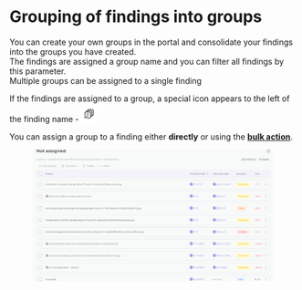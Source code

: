 # Grouping of findings into groups

You can create your own groups in the portal and consolidate your findings into the groups you have created. \
The findings are assigned a group name and you can filter all findings by this parameter.\
Multiple groups can be assigned to a single finding

If the findings are assigned to a group, a special icon appears to the left of the finding name -![](<../../.gitbook/assets/image (1) (1) (1) (1) (1) (1) (1).png>)

You can assign a group to a finding either **directly** or using the [**bulk action**](available-bulk-actions.md).

<figure><img src="../../.gitbook/assets/GIF 31.07.2024 9-40-38.gif" alt=""><figcaption></figcaption></figure>
